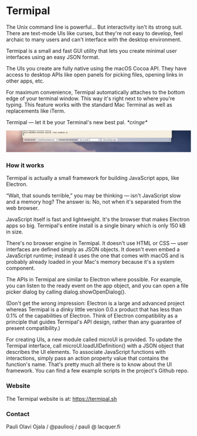 # Termipal

The Unix command line is powerful... But interactivity isn't its strong suit. There are text-mode UIs like curses, but they're not easy to develop, feel archaic to many users and can't interface with the desktop environment.

Termipal is a small and fast GUI utility that lets you create minimal user interfaces using an easy JSON format.

The UIs you create are fully native using the macOS Cocoa API. They have access to desktop APIs like open panels for picking files, opening links in other apps, etc.

For maximum convenience, Termipal automatically attaches to the bottom edge of your terminal window. This way it's right next to where you're typing. This feature works with the standard Mac Terminal as well as replacements like iTerm.

Termipal — let it be your Terminal's new best pal. *&ast;cringe&ast;*

![Screenshot](docs/termipal-example2.png)

### How it works

Termipal is actually a small framework for building JavaScript apps, like Electron.

“Wait, that sounds terrible,” you may be thinking — isn't JavaScript slow and a memory hog? 
The answer is: No, not when it's separated from the web browser.

JavaScript itself is fast and lightweight. It's the browser that makes Electron apps so big. 
Termipal's entire install is a single binary which is only 150 kB in size.

There's no browser engine in Termipal. It doesn't use HTML or CSS — user interfaces are defined simply as JSON objects. It doesn't even embed a JavaScript runtime; instead it uses the one that comes with macOS and is probably already loaded in your Mac's memory because it's a system component.

The APIs in Termipal are similar to Electron where possible. For example, you can listen to the ready event on the app object, and you can open a file picker dialog by calling dialog.showOpenDialog().

(Don't get the wrong impression: Electron is a large and advanced project whereas Termipal is a dinky little version 0.0.x product that has less than 0.1% of the capabilities of Electron. Think of Electron compatibility as a principle that guides Termipal's API design, rather than any guarantee of present compatibility.)

For creating UIs, a new module called microUI is provided. To update the Termipal interface, call microUI.loadUIDefinition() with a JSON object that describes the UI elements. To associate JavaScript functions with interactions, simply pass an action property value that contains the function's name. That's pretty much all there is to know about the UI framework. You can find a few example scripts in the project's Github repo.

### Website

The Termipal website is at: https://termipal.sh

### Contact

Pauli Olavi Ojala / @pauliooj / pauli @ lacquer.fi
